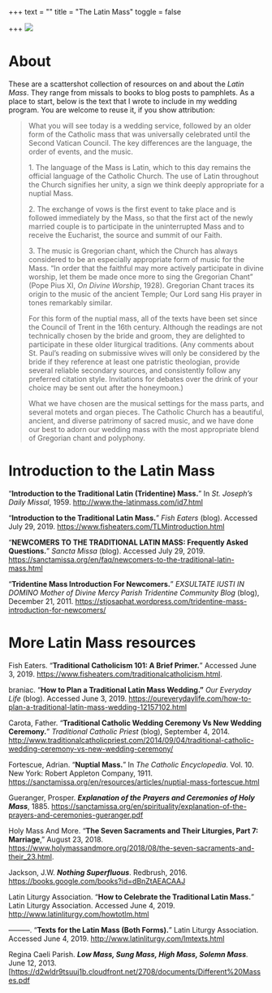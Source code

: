 +++
text = ""
title = "The Latin Mass"
toggle = false

+++
![](/uploads/_MG_0518-min.JPG)

# About

These are a scattershot collection of resources on and about the _Latin Mass_. They range from missals to books to blog posts to pamphlets. As a place to start, below is the text that I wrote to include in my wedding program. You are welcome to reuse it, if you show attribution:

> What you will see today is a wedding service, followed by an older form of the Catholic mass that was universally celebrated until the Second Vatican Council. The key differences are the language, the order of events, and the music.
>
> 1\. The language of the Mass is Latin, which to this day remains the official language of the Catholic Church. The use of Latin throughout the Church signifies her unity, a sign we think deeply appropriate for a nuptial Mass.
>
> 2\. The exchange of vows is the first event to take place and is followed immediately by the Mass, so that the first act of the newly married couple is to participate in the uninterrupted Mass and to receive the Eucharist, the source and summit of our Faith.
>
> 3\. The music is Gregorian chant, which the Church has always considered to be an especially appropriate form of music for the Mass. “In order that the faithful may more actively participate in divine worship, let them be made once more to sing the Gregorian Chant” (Pope Pius XI, _On Divine Worship_, 1928). Gregorian Chant traces its origin to the music of the ancient Temple; Our Lord sang His prayer in tones remarkably similar.
>
> For this form of the nuptial mass, all of the texts have been set since the Council of Trent in the 16th century. Although the readings are not technically chosen by the bride and groom, they are delighted to participate in these older liturgical traditions. (Any comments about St. Paul’s reading on submissive wives will only be considered by the bride if they reference at least one patristic theologian, provide several reliable secondary sources, and consistently follow any preferred citation style. Invitations for debates over the drink of your choice may be sent out after the honeymoon.)
>
> What we have chosen are the musical settings for the mass parts, and several motets and organ pieces. The Catholic Church has a beautiful, ancient, and diverse patrimony of sacred music, and we have done our best to adorn our wedding mass with the most appropriate blend of Gregorian chant and polyphony.

# Introduction to the Latin Mass

“**Introduction to the Traditional Latin (Tridentine) Mass.**” In _St. Joseph’s Daily Missal_, 1959. http://www.the-latinmass.com/id7.html

“**Introduction to the Traditional Latin Mass.**” _Fish Eaters_ (blog). Accessed July 29, 2019. https://www.fisheaters.com/TLMintroduction.html

“**NEWCOMERS TO THE TRADITIONAL LATIN MASS: Frequently Asked Questions.**” _Sancta Missa_ (blog). Accessed July 29, 2019. https://sanctamissa.org/en/faq/newcomers-to-the-traditional-latin-mass.html

“**Tridentine Mass Introduction For Newcomers.**” _EXSULTATE IUSTI IN DOMINO Mother of Divine Mercy Parish Tridentine Community Blog_ (blog), December 21, 2011. https://stjosaphat.wordpress.com/tridentine-mass-introduction-for-newcomers/

# More Latin Mass resources

Fish Eaters. “**Traditional Catholicism 101: A Brief Primer.**” Accessed June 3, 2019. https://www.fisheaters.com/traditionalcatholicism.html.

braniac. “**How to Plan a Traditional Latin Mass Wedding.”** _Our Everyday Life_ (blog). Accessed June 3, 2019. https://oureverydaylife.com/how-to-plan-a-traditional-latin-mass-wedding-12157102.html

Carota, Father. “**Traditional Catholic Wedding Ceremony Vs New Wedding Ceremony.**” _Traditional Catholic Priest_ (blog), September 4, 2014. http://www.traditionalcatholicpriest.com/2014/09/04/traditional-catholic-wedding-ceremony-vs-new-wedding-ceremony/

Fortescue, Adrian. “**Nuptial Mass.**” In _The Catholic Encyclopedia_. Vol. 10. New York: Robert Appleton Company, 1911. https://sanctamissa.org/en/resources/articles/nuptial-mass-fortescue.html

Gueranger, Prosper. **_Explanation of the Prayers and Ceremonies of Holy Mass_**, 1885. https://sanctamissa.org/en/spirituality/explanation-of-the-prayers-and-ceremonies-gueranger.pdf

Holy Mass And More. “**The Seven Sacraments and Their Liturgies, Part 7: Marriage**,” August 23, 2018. https://www.holymassandmore.org/2018/08/the-seven-sacraments-and-their_23.html.

Jackson, J.W. **_Nothing Superfluous_**. Redbrush, 2016. https://books.google.com/books?id=dBnZtAEACAAJ

Latin Liturgy Association. “**How to Celebrate the Traditional Latin Mass.**” Latin Liturgy Association. Accessed June 4, 2019. http://www.latinliturgy.com/howtotlm.html

———. “**Texts for the Latin Mass (Both Forms).**” Latin Liturgy Association. Accessed June 4, 2019. http://www.latinliturgy.com/lmtexts.html

Regina Caeli Parish. **_Low Mass, Sung Mass, High Mass, Solemn Mass_**_._ June 12, 2013.[https://d2wldr9tsuuj1b.cloudfront.net/2708/documents/Different%20Masses.pdf

